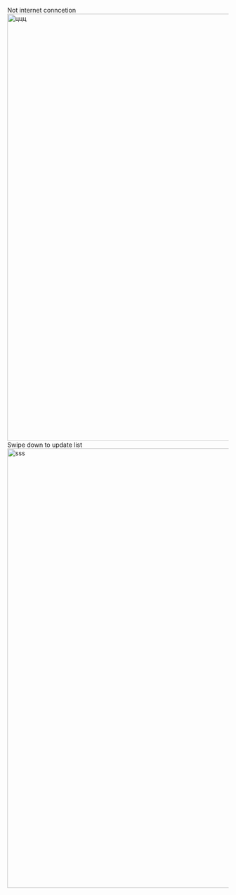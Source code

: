 Not internet conncetion <br/>
<img width="551" height="973" alt="ццц" src="https://github.com/user-attachments/assets/ad84932e-6e7e-476b-ab09-1a3e0f720d21" />
<br/>
Swipe down to update list <br/>
<img width="548" height="1001" alt="sss" src="https://github.com/user-attachments/assets/4555ea7e-49f5-4f64-96f4-451a3fa564b5" />

